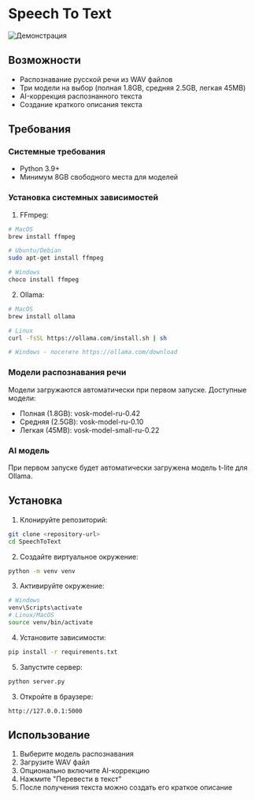 # Speech To Text

![Демонстрация](demo.gif)

## Возможности
- Распознавание русской речи из WAV файлов
- Три модели на выбор (полная 1.8GB, средняя 2.5GB, легкая 45MB)
- AI-коррекция распознанного текста
- Создание краткого описания текста

## Требования

### Системные требования
- Python 3.9+
- Минимум 8GB свободного места для моделей

### Установка системных зависимостей

1. FFmpeg:
```bash
# MacOS
brew install ffmpeg

# Ubuntu/Debian
sudo apt-get install ffmpeg

# Windows
choco install ffmpeg
```

2. Ollama:
```bash
# MacOS
brew install ollama

# Linux
curl -fsSL https://ollama.com/install.sh | sh

# Windows - посетите https://ollama.com/download
```

### Модели распознавания речи
Модели загружаются автоматически при первом запуске. Доступные модели:
- Полная (1.8GB): vosk-model-ru-0.42
- Средняя (2.5GB): vosk-model-ru-0.10
- Легкая (45MB): vosk-model-small-ru-0.22

### AI модель
При первом запуске будет автоматически загружена модель t-lite для Ollama.

## Установка

1. Клонируйте репозиторий:
```bash
git clone <repository-url>
cd SpeechToText
```

2. Создайте виртуальное окружение:
```bash
python -m venv venv
```

3. Активируйте окружение:
```bash
# Windows
venv\Scripts\activate
# Linux/MacOS
source venv/bin/activate
```

4. Установите зависимости:
```bash
pip install -r requirements.txt
```

5. Запустите сервер:
```bash
python server.py
```

3. Откройте в браузере:
```
http://127.0.0.1:5000
```

## Использование

1. Выберите модель распознавания
2. Загрузите WAV файл
3. Опционально включите AI-коррекцию
4. Нажмите "Перевести в текст"
5. После получения текста можно создать его краткое описание